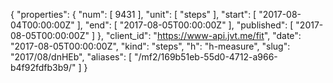 {
  "properties": {
    "num": [
      9431
    ],
    "unit": [
      "steps"
    ],
    "start": [
      "2017-08-04T00:00:00Z"
    ],
    "end": [
      "2017-08-05T00:00:00Z"
    ],
    "published": [
      "2017-08-05T00:00:00Z"
    ]
  },
  "client_id": "https://www-api.jvt.me/fit",
  "date": "2017-08-05T00:00:00Z",
  "kind": "steps",
  "h": "h-measure",
  "slug": "2017/08/dnHEb",
  "aliases": [
    "/mf2/169b51eb-55d0-4712-a966-b4f92fdfb3b9/"
  ]
}
